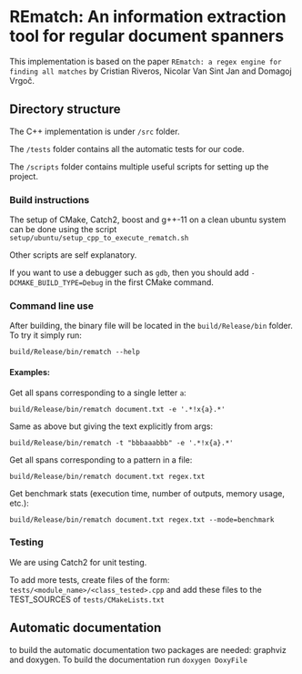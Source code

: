 # REmatch: An information extraction tool for regular document spanners

This implementation is based on the paper `REmatch: a regex engine
for finding all matches` by Cristian Riveros, Nicolar Van Sint Jan and
Domagoj Vrgoč.

## Directory structure

The C++ implementation is under `/src` folder.

The `/tests` folder contains all the automatic tests for our code.

The `/scripts` folder contains multiple useful scripts for setting up the project.

### Build instructions

The setup of CMake, Catch2, boost and g++-11 on a clean ubuntu system can be done using the script `setup/ubuntu/setup_cpp_to_execute_rematch.sh`

Other scripts are self explanatory.

If you want to use a debugger such as `gdb`, then you should add `-DCMAKE_BUILD_TYPE=Debug` in the first CMake command.

### Command line use

After building, the binary file will be located in the `build/Release/bin` folder. To try it simply run:

```
build/Release/bin/rematch --help
```

#### Examples:

Get all spans corresponding to a single letter `a`:
```
build/Release/bin/rematch document.txt -e '.*!x{a}.*'
```
Same as above but giving the text explicitly from args:
```
build/Release/bin/rematch -t "bbbaaabbb" -e '.*!x{a}.*'
```
Get all spans corresponding to a pattern in a file:
```
build/Release/bin/rematch document.txt regex.txt
```
Get benchmark stats (execution time, number of outputs, memory usage, etc.):
```
build/Release/bin/rematch document.txt regex.txt --mode=benchmark
```


### Testing

We are using Catch2 for unit testing.

To add more tests, create files of the form:
`tests/<module_name>/<class_tested>.cpp` and add these files to the
TEST_SOURCES of `tests/CMakeLists.txt`


## Automatic documentation

to build the automatic documentation two packages are needed: graphviz and doxygen. To build the documentation run `doxygen DoxyFile`
